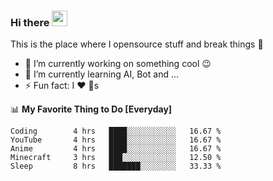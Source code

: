 ### Hi there <img src="https://media.giphy.com/media/hvRJCLFzcasrR4ia7z/giphy.gif" width="25px">
This is the place where I opensource stuff and break things :rofl:

- 🔭 I’m currently working on something cool :wink:
- 🌱 I’m currently learning AI, Bot and ...
- ⚡ Fun fact: I :heart: :dog:s

📊 **My Favorite Thing to Do [Everyday]**
<!--START_SECTION:waka-->
```text
Coding        4 hrs   ████░░░░░░░░░░░   16.67 % 
YouTube       4 hrs   ████░░░░░░░░░░░   16.67 % 
Anime         4 hrs   ████░░░░░░░░░░░   16.67 % 
Minecraft     3 hrs   ███░░░░░░░░░░░░   12.50 % 
Sleep         8 hrs   ███████░░░░░░░░   33.33 % 
```
<!--END_SECTION:waka-->
